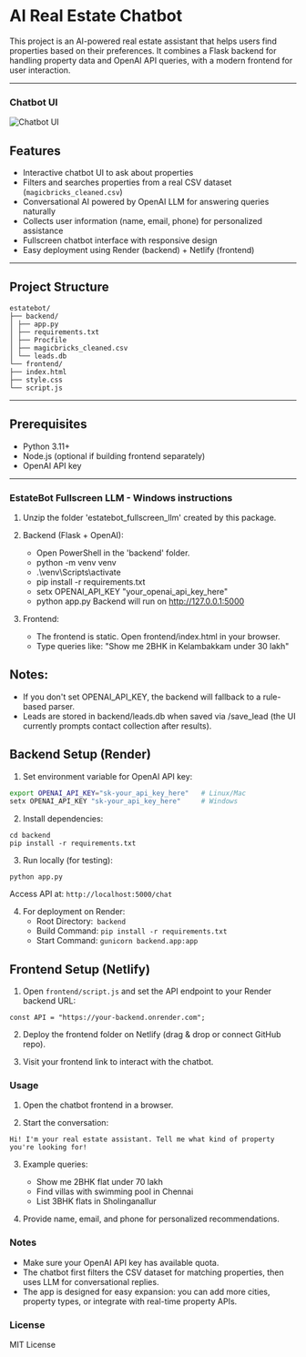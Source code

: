 # AI Real Estate Chatbot 


This project is an AI-powered real estate assistant that helps users find properties based on their preferences. It combines a Flask backend for handling property data and OpenAI API queries, with a modern frontend for user interaction.

---
### Chatbot UI

![Chatbot UI](.chatbotUI.jpeg)

## Features

- Interactive chatbot UI to ask about properties
- Filters and searches properties from a real CSV dataset (`magicbricks_cleaned.csv`)
- Conversational AI powered by OpenAI LLM for answering queries naturally
- Collects user information (name, email, phone) for personalized assistance
- Fullscreen chatbot interface with responsive design
- Easy deployment using Render (backend) + Netlify (frontend)

---

## Project Structure
```
estatebot/
├── backend/
│ ├── app.py
│ ├── requirements.txt
│ ├── Procfile
│ ├── magicbricks_cleaned.csv
│ └── leads.db
└── frontend/
├── index.html
├── style.css
└── script.js

```


---

## Prerequisites

- Python 3.11+
- Node.js (optional if building frontend separately)
- OpenAI API key

---

### EstateBot Fullscreen LLM - Windows instructions

1. Unzip the folder 'estatebot_fullscreen_llm' created by this package.
2. Backend (Flask + OpenAI):
   - Open PowerShell in the 'backend' folder.
   - python -m venv venv
   - .\venv\Scripts\activate
   - pip install -r requirements.txt
   - setx OPENAI_API_KEY "your_openai_api_key_here"
   - python app.py
   Backend will run on http://127.0.0.1:5000

3. Frontend:
   - The frontend is static. Open frontend/index.html in your browser.
   - Type queries like: "Show me 2BHK in Kelambakkam under 30 lakh"

## Notes:
- If you don't set OPENAI_API_KEY, the backend will fallback to a rule-based parser.
- Leads are stored in backend/leads.db when saved via /save_lead (the UI currently prompts contact collection after results).
     
## Backend Setup (Render)

1. Set environment variable for OpenAI API key:

```bash
export OPENAI_API_KEY="sk-your_api_key_here"   # Linux/Mac
setx OPENAI_API_KEY "sk-your_api_key_here"     # Windows
```
2. Install dependencies:
```
cd backend
pip install -r requirements.txt
```

3. Run locally (for testing):
```
python app.py

```

Access API at: `http://localhost:5000/chat`

4. For deployment on Render:
    - Root Directory:` backend`
    - Build Command: `pip install -r requirements.txt`
    - Start Command: `gunicorn backend.app:app`

## Frontend Setup (Netlify)

1. Open `frontend/script.js` and set the API endpoint to your Render backend URL:

```
const API = "https://your-backend.onrender.com";
```

2. Deploy the frontend folder on Netlify (drag & drop or connect GitHub repo).

3. Visit your frontend link to interact with the chatbot.

### Usage

1. Open the chatbot frontend in a browser.

2. Start the conversation:
```
Hi! I'm your real estate assistant. Tell me what kind of property you're looking for!

```
3. Example queries:
   - Show me 2BHK flat under 70 lakh
   - Find villas with swimming pool in Chennai
   - List 3BHK flats in Sholinganallur

4. Provide name, email, and phone for personalized recommendations.

### Notes
   - Make sure your OpenAI API key has available quota.
   - The chatbot first filters the CSV dataset for matching properties, then uses LLM for conversational replies.
   - The app is designed for easy expansion: you can add more cities, property types, or integrate with real-time property APIs.


### License

MIT License



